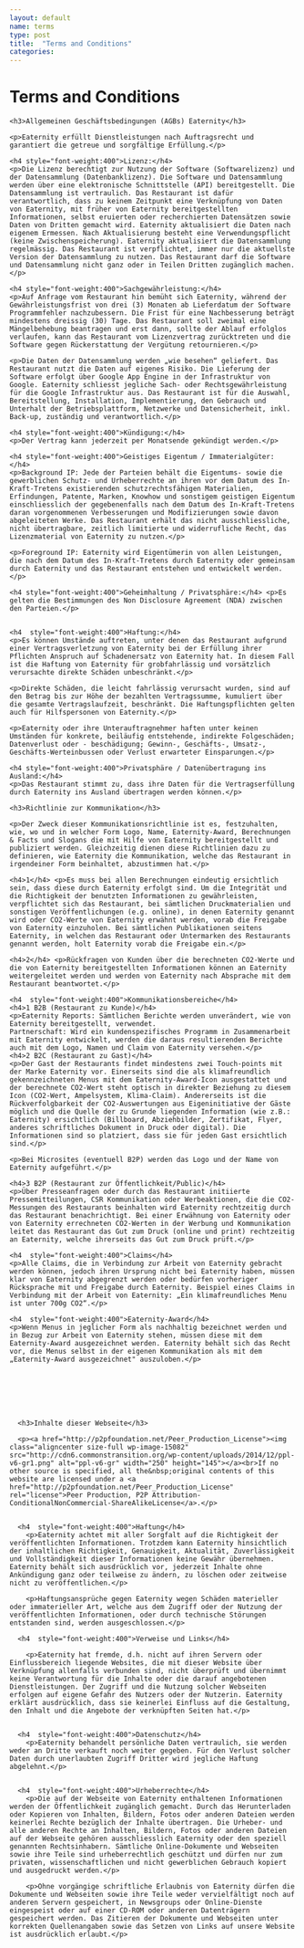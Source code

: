 ```yaml
---
layout: default
name: terms
type: post
title:  "Terms and Conditions"
categories:
---
```


<div class="container">
  <div class="row big-push-top small-push-bottom">
    <div class="col-xs-12 text-center">
      <h1>Terms and Conditions</h1>
    </div>
  </div>
  <div class="row push-bottom">
    <div class="col-xs-12 col-sm-offset-1 col-sm-10">

    <h3>Allgemeinen Geschäftsbedingungen (AGBs) Eaternity</h3>

    <p>Eaternity erfüllt Dienstleistungen nach Auftragsrecht und garantiert die getreue und sorgfältige Erfüllung.</p>

    <h4 style="font-weight:400">Lizenz:</h4>
    <p>Die Lizenz berechtigt zur Nutzung der Software (Softwarelizenz) und der Datensammlung (Datenbanklizenz). Die Software und Datensammlung werden über eine elektronische Schnittstelle (API) bereitgestellt. Die Datensammlung ist vertraulich. Das Restaurant ist dafür verantwortlich, dass zu keinem Zeitpunkt eine Verknüpfung von Daten von Eaternity, mit früher von Eaternity bereitgestellten Informationen, selbst eruierten oder recherchierten Datensätzen sowie Daten von Dritten gemacht wird. Eaternity aktualisiert die Daten nach eigenem Ermessen. Nach Aktualisierung besteht eine Verwendungspflicht (keine Zwischenspeicherung). Eaternity aktualisiert die Datensammlung regelmässig. Das Restaurant ist verpflichtet, immer nur die aktuellste Version der Datensammlung zu nutzen. Das Restaurant darf die Software und Datensammlung nicht ganz oder in Teilen Dritten zugänglich machen.</p>

    <h4 style="font-weight:400">Sachgewährleistung:</h4>
    <p>Auf Anfrage vom Restaurant hin bemüht sich Eaternity, während der Gewährleistungsfrist von drei (3) Monaten ab Lieferdatum der Software Programmfehler nachzubessern. Die Frist für eine Nachbesserung beträgt mindestens dreissig (30) Tage. Das Restaurant soll zweimal eine Mängelbehebung beantragen und erst dann, sollte der Ablauf erfolglos verlaufen, kann das Restaurant vom Lizenzvertrag zurücktreten und die Software gegen Rückerstattung der Vergütung retournieren.</p>

    <p>Die Daten der Datensammlung werden „wie besehen“ geliefert. Das Restaurant nutzt die Daten auf eigenes Risiko. Die Lieferung der Software erfolgt über Google App Engine in der Infrastruktur von Google. Eaternity schliesst jegliche Sach- oder Rechtsgewährleistung für die Google Infrastruktur aus. Das Restaurant ist für die Auswahl, Bereitstellung, Installation, Implementierung, den Gebrauch und Unterhalt der Betriebsplattform, Netzwerke und Datensicherheit, inkl. Back-up, zuständig und verantwortlich.</p>

    <h4 style="font-weight:400">Kündigung:</h4>
    <p>Der Vertrag kann jederzeit per Monatsende gekündigt werden.</p>

    <h4 style="font-weight:400">Geistiges Eigentum / Immaterialgüter: </h4>
    <p>Background IP: Jede der Parteien behält die Eigentums- sowie die gewerblichen Schutz- und Urheberrechte an ihren vor dem Datum des In-Kraft-Tretens existierenden schutzrechtsfähigen Materialien, Erfindungen, Patente, Marken, Knowhow und sonstigem geistigen Eigentum einschliesslich der gegebenenfalls nach dem Datum des In-Kraft-Tretens daran vorgenommenen Verbesserungen und Modifizierungen sowie davon abgeleiteten Werke. Das Restaurant erhält das nicht ausschliessliche, nicht übertragbare, zeitlich limitierte und widerrufliche Recht, das Lizenzmaterial von Eaternity zu nutzen.</p>

    <p>Foreground IP: Eaternity wird Eigentümerin von allen Leistungen, die nach dem Datum des In-Kraft-Tretens durch Eaternity oder gemeinsam durch Eaternity und das Restaurant entstehen und entwickelt werden.</p>

    <h4 style="font-weight:400">Geheimhaltung / Privatsphäre:</h4> <p>Es gelten die Bestimmungen des Non Disclosure Agreement (NDA) zwischen den Parteien.</p>


    <h4  style="font-weight:400">Haftung:</h4>
    <p>Es können Umstände auftreten, unter denen das Restaurant aufgrund einer Vertragsverletzung von Eaternity bei der Erfüllung ihrer Pflichten Anspruch auf Schadenersatz von Eaternity hat. In diesem Fall ist die Haftung von Eaternity für grobfahrlässig und vorsätzlich verursachte direkte Schäden unbeschränkt.</p>

    <p>Direkte Schäden, die leicht fahrlässig verursacht wurden, sind auf den Betrag bis zur Höhe der bezahlten Vertragssumme, kumuliert über die gesamte Vertragslaufzeit, beschränkt. Die Haftungspflichten gelten auch für Hilfspersonen von Eaternity.</p>

    <p>Eaternity oder ihre Unterauftragnehmer haften unter keinen Umständen für konkrete, beiläufig entstehende, indirekte Folgeschäden; Datenverlust oder - beschädigung; Gewinn-, Geschäfts-, Umsatz-, Geschäfts-Werteinbussen oder Verlust erwarteter Einsparungen.</p>

    <h4 style="font-weight:400">Privatsphäre / Datenübertragung ins Ausland:</h4>
    <p>Das Restaurant stimmt zu, dass ihre Daten für die Vertragserfüllung durch Eaternity ins Ausland übertragen werden können.</p>

    <h3>Richtlinie zur Kommunikation</h3>

    <p>Der Zweck dieser Kommunikationsrichtlinie ist es, festzuhalten, wie, wo und in welcher Form Logo, Name, Eaternity-Award, Berechnungen & Facts und Slogans die mit Hilfe von Eaternity bereitgestellt und publiziert werden. Gleichzeitig dienen diese Richtlinien dazu zu definieren, wie Eaternity die Kommunikation, welche das Restaurant in irgendeiner Form beinhaltet, abzustimmen hat.</p>

    <h4>1</h4> <p>Es muss bei allen Berechnungen eindeutig ersichtlich sein, dass diese durch Eaternity erfolgt sind. Um die Integrität und die Richtigkeit der benutzten Informationen zu gewährleisten, verpflichtet sich das Restaurant, bei sämtlichen Druckmaterialien und sonstigen Veröffentlichungen (e.g. online), in denen Eaternity genannt wird oder CO2-Werte von Eaternity erwähnt werden, vorab die Freigabe von Eaternity einzuholen. Bei sämtlichen Publikationen seitens Eaternity, in welchen das Restaurant oder Untermarken des Restaurants genannt werden, holt Eaternity vorab die Freigabe ein.</p>

    <h4>2</h4> <p>Rückfragen von Kunden über die berechneten CO2-Werte und die von Eaternity bereitgestellten Informationen können an Eaternity weitergeleitet werden und werden von Eaternity nach Absprache mit dem Restaurant beantwortet.</p>

    <h4  style="font-weight:400">Kommunikationsbereiche</h4>
    <h4>1 B2B (Restaurant zu Kunde)</h4>
    <p>Eaternity Reports: Sämtlichen Berichte werden unverändert, wie von Eaternity bereitgestellt, verwendet.
    Partnerschaft: Wird ein kundenspezifisches Programm in Zusammenarbeit mit Eaternity entwickelt, werden die daraus resultierenden Berichte auch mit dem Logo, Namen und Claim von Eaternity versehen.</p>
    <h4>2 B2C (Restaurant zu Gast)</h4>
    <p>Der Gast der Restaurants findet mindestens zwei Touch-points mit der Marke Eaternity vor. Einerseits sind die als klimafreundlich gekennzeichneten Menus mit dem Eaternity-Award-Icon ausgestattet und der berechnete CO2-Wert steht optisch in direkter Beziehung zu diesem Icon (CO2-Wert, Ampelsystem, Klima-Claim). Andererseits ist die Rückverfolgbarkeit der CO2-Auswertungen aus Eigeninitiative der Gäste möglich und die Quelle der zu Grunde liegenden Information (wie z.B.: Eaternity) ersichtlich (Billboard, Abziehbilder, Zertifikat, Flyer, anderes schriftliches Dokument in Druck oder digital). Die Informationen sind so platziert, dass sie für jeden Gast ersichtlich sind.</p>

    <p>Bei Microsites (eventuell B2P) werden das Logo und der Name von Eaternity aufgeführt.</p>

    <h4>3 B2P (Restaurant zur Öffentlichkeit/Public)</h4>
    <p>Über Presseanfragen oder durch das Restaurant initiierte Pressemitteilungen, CSR Kommunikation oder Werbeaktionen, die die CO2-Messungen des Restaurants beinhalten wird Eaternity rechtzeitig durch das Restaurant benachrichtigt. Bei einer Erwähnung von Eaternity oder von Eaternity errechneten CO2-Werten in der Werbung und Kommunikation leitet das Restaurant das Gut zum Druck (online und print) rechtzeitig an Eaternity, welche ihrerseits das Gut zum Druck prüft.</p>

    <h4  style="font-weight:400">Claims</h4>
    <p>Alle Claims, die in Verbindung zur Arbeit von Eaternity gebracht werden können, jedoch ihren Ursprung nicht bei Eaternity haben, müssen klar von Eaternity abgegrenzt werden oder bedürfen vorheriger Rücksprache mit und Freigabe durch Eaternity. Beispiel eines Claims in Verbindung mit der Arbeit von Eaternity: „Ein klimafreundliches Menu ist unter 700g CO2“.</p>

    <h4  style="font-weight:400">Eaternity-Award</h4>
    <p>Wenn Menus in jeglicher Form als nachhaltig bezeichnet werden und in Bezug zur Arbeit von Eaternity stehen, müssen diese mit dem Eaternity-Award ausgezeichnet werden. Eaternity behält sich das Recht vor, die Menus selbst in der eigenen Kommunikation als mit dem „Eaternity-Award ausgezeichnet" auszuloben.</p>







      <h3>Inhalte dieser Webseite</h3>

      <p><a href="http://p2pfoundation.net/Peer_Production_License"><img class="aligncenter size-full wp-image-15082" src="http://cdn6.commonstransition.org/wp-content/uploads/2014/12/ppl-v6-gr1.png" alt="ppl-v6-gr" width="250" height="145"></a><br>If no other source is specified, all the&nbsp;original contents of this website are licensed under a <a href="http://p2pfoundation.net/Peer_Production_License" rel="license">Peer Production, P2P Attribution-ConditionalNonCommercial-ShareAlikeLicense</a>.</p>


      <h4  style="font-weight:400">Haftung</h4>
    	<p>Eaternity achtet mit aller Sorgfalt auf die Richtigkeit der veröffentlichten Informationen. Trotzdem kann Eaternity hinsichtlich der inhaltlichen Richtigkeit, Genauigkeit, Aktualität, Zuverlässigkeit und Vollständigkeit dieser Informationen keine Gewähr übernehmen. Eaternity behält sich ausdrücklich vor, jederzeit Inhalte ohne Ankündigung ganz oder teilweise zu ändern, zu löschen oder zeitweise nicht zu veröffentlichen.</p>

    	<p>Haftungsansprüche gegen Eaternity wegen Schäden materieller oder immaterieller Art, welche aus dem Zugriff oder der Nutzung der veröffentlichten Informationen, oder durch technische Störungen entstanden sind, werden ausgeschlossen.</p>

      <h4  style="font-weight:400">Verweise und Links</h4>

    	<p>Eaternity hat fremde, d.h. nicht auf ihren Servern oder Einflussbereich liegende Websites, die mit dieser Website über Verknüpfung allenfalls verbunden sind, nicht überprüft und übernimmt keine Verantwortung für die Inhalte oder die darauf angebotenen Dienstleistungen. Der Zugriff und die Nutzung solcher Webseiten erfolgen auf eigene Gefahr des Nutzers oder der Nutzerin. Eaternity erklärt ausdrücklich, dass sie keinerlei Einfluss auf die Gestaltung, den Inhalt und die Angebote der verknüpften Seiten hat.</p>


      <h4  style="font-weight:400">Datenschutz</h4>
    	<p>Eaternity behandelt persönliche Daten vertraulich, sie werden weder an Dritte verkauft noch weiter gegeben. Für den Verlust solcher Daten durch unerlaubten Zugriff Dritter wird jegliche Haftung abgelehnt.</p>


      <h4  style="font-weight:400">Urheberrechte</h4>
    	<p>Die auf der Webseite von Eaternity enthaltenen Informationen werden der Öffentlichkeit zugänglich gemacht. Durch das Herunterladen oder Kopieren von Inhalten, Bildern, Fotos oder anderen Dateien werden keinerlei Rechte bezüglich der Inhalte übertragen. Die Urheber- und alle anderen Rechte an Inhalten, Bildern, Fotos oder anderen Dateien auf der Webseite gehören ausschliesslich Eaternity oder den speziell genannten Rechtsinhabern. Sämtliche Online-Dokumente und Webseiten sowie ihre Teile sind urheberrechtlich geschützt und dürfen nur zum privaten, wissenschaftlichen und nicht gewerblichen Gebrauch kopiert und ausgedruckt werden.</p>

    	<p>Ohne vorgängige schriftliche Erlaubnis von Eaternity dürfen die Dokumente und Webseiten sowie ihre Teile weder vervielfältigt noch auf anderen Servern gespeichert, in Newsgroups oder Online-Dienste eingespeist oder auf einer CD-ROM oder anderen Datenträgern gespeichert werden. Das Zitieren der Dokumente und Webseiten unter korrekten Quellenangaben sowie das Setzen von Links auf unsere Website ist ausdrücklich erlaubt.</p>

  </div>
  </div>
    </div>
